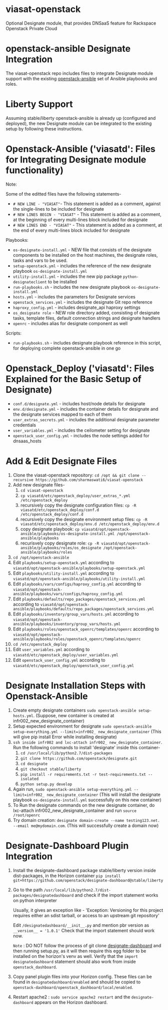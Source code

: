 # viasat-openstack
Optional Designate module, that provides DNSaaS feature for Rackspace Openstack Private Cloud

# openstack-ansible Designate Integration

The viasat-openstack repo includes files to integrate Designate module support with the existing [openstack-ansible](https://github.com/openstack/openstack-ansible) set of Ansible playbooks and roles.

# Liberty Support

Assuming stable/liberty openstack-ansible is already up (configured and deployed), the new Designate module can be integrated to the existing setup by following these instructions.

# Openstack-Ansible ('viasatd': Files for Integrating Designate module functionality)

Note:

Some of the editted files have the following statements-
* `# NEW LINE - "VIASAT"`- This statement is added as a comment, against the single-lines to be included for designate
* `# NEW LINES BEGIN - "VIASAT"` - This statement is added as a comment, at the beginning of every multi-lines block included for designate
* `# NEW LINES END - "VIASAT"` - This statement is added as a comment, at the end of every multi-lines block included for designate

Playbooks:

* `os-designate-install.yml` -  NEW file that consists of the designate components to be installed on the host machines, the designate roles, tasks and vars to be used.
* `setup-openstack.yml` - includes the reference of the new designate playbook `os-designate-install.yml`
* `utility-install.yml` - includes the new pip package `python-designateclient` to be installed
* `run-playbooks.sh` - includes the new designate playbook `os-designate-install.yml`
* `hosts.yml` - includes the parameters for Designate services
* `openstack_services.yml` - includes the designate Git repo reference
* `haproxy_config.yml` - includes designate_api haproxy settings
* `os_designate role` - NEW role directory added, consisting of designate tasks, template files, default connection strings and designate handlers
* `openrc` - includes alias for designate component as well

Scripts:

* `run-playbooks.sh` - includes designate playbook reference in this script, for deploying complete openstack-ansible in one go

# Openstack_Deploy ('viasatd': Files Explained for the Basic Setup of Designate)

* `conf.d/designate.yml` - includes host/node details for designate
* `env.d/designate.yml` - includes the container details for designate and the designate services mapped to each of them
* `user_extras_secrets.yml` - includes the additional designate parameter credentials
* `user_variables.yml` - includes the ceilometer setting for designate
* `openstack_user_config.yml` - includes the node settings added for dnsaas_hosts

# Add & Edit Designate Files

1. Clone the viasat-openstack repository:
   `cd /opt && git clone --recursive https://github.com/sharmaswati6/viasat-openstack`
2. Add new designate files-
   1. `cd viasat-openstack`
   2. `cp viasatd/etc/openstack_deploy/user_extras_*.yml /etc/openstack_deploy`
   3.  recursively copy the designate configuration files:
      `cp -R viasatd/etc/openstack_deploy/conf.d /etc/openstack_deploy/conf.d`
   4. recursively copy the designate environment setup files:
      `cp -R viasatd/etc/openstack_deploy/env.d /etc/openstack_deploy/env.d`
   5. copy designate playbook:
      `cp viasatd/opt/openstack-ansible/playbooks/os-designate-install.yml /opt/openstack-ansible/playbooks`
   6. recurisvely copy designate role:
      `cp -R viasatd/opt/openstack-ansible/playbooks/roles/os_designate /opt/openstack-ansible/playbooks/roles`
3. `cd /opt/openstack-ansible`
4. Edit `playbooks/setup-openstack.yml` according to `viasatd/opt/openstack-ansible/playbooks/setup-openstack.yml`
5. Edit `playbooks/utility-install.yml` according to `viasatd/opt/openstack-ansible/playbooks/utility-install.yml`
6. Edit `playbooks/vars/configs/haproxy_config.yml` according to `viasatd/opt/openstack-ansible/playbooks/vars/configs/haproxy_config.yml`
7. Edit `playbooks/defaults/repo_packages/openstack_services.yml` according to `viasatd/opt/openstack-ansible/playbooks/defaults/repo_packages/openstack_services.yml`
8. Edit `playbooks/inventory/group_vars/hosts.yml` according to `viasatd/opt/openstack-ansible/playbooks/inventory/group_vars/hosts.yml`
9. Edit `playbooks/roles/openstack_openrc/templates/openrc` according to `viasatd/opt/openstack-ansible/playbooks/roles/openstack_openrc/templates/openrc`
10. `cd /etc/openstack_deploy`
11. Edit `user_variables.yml` according to `viasatd/etc/openstack_deploy/user_variables.yml`
12. Edit `openstack_user_config.yml` according to `viasatd/etc/openstack_deploy/openstack_user_config.yml`

# Designate Installation Steps with Openstack-Ansible

1. Create empty designate containers
   `sudo openstack-ansible setup-hosts.yml`.
   (Suppose, new container is created at infr002_new_designate_container)
2. Setup expected environment for designate
   `sudo openstack-ansible setup-everything.yml --limit=infr002_ new_designate_container`
   (This will give pip install Error while installing designate)
3. `ssh inside infr002 and lxc-attach infr002_ new_designate_container`. Run the following commands to install 'designate' inside this container-
   1. `cd /usr/local/lib/python2.7/dist-packages`
   2. `git clone https://github.com/openstack/designate.git`
   3. `cd designate`
   4. `git checkout stable/liberty`
   5. `pip install -r requirements.txt -r test-requirements.txt --isolated`
   6. `python setup.py develop `
4. Again run, `sudo openstack-ansible setup-everything.yml --limit=infr002_ new_designate_container`
   (This will install the designate playbook `os-designate-install.yml` successfully on this new container)
5. To Run the designate commands on the new designate container, do lxc-attach infr002_new_designate_container and run `source /root/openrc`
6. Try domain creation: `designate domain-create --name testing123.net. --email me@mydomain.com`. (This will successfully create a domain now)

# Designate-Dashboard Plugin Integration

1. Install the designate-dashboard package stable/liberty version inside dist-packages, in the Horizon container
   `pip install git+https://github.com/openstack/designate-dashboard@stable/liberty`

2. Go to the path `/usr/local/lib/python2.7/dist-packages/designatedashboard` and check if the import statement works on python interpreter
   
   Usually, it gives an exception like -
   'Exception: Versioning for this project requires either an sdist tarball, or access 
       to an upstream git repository'

   Edit `/designatedashboard/__init__.py` and mention pbr version as `__version__ = '1.0.1'`
   Check that the import statement should work now.
   
   `Note` : DO NOT follow the process of git clone [designate-dashboard](https://github.com/openstack/designate-dashboard) and then running setup.py, as it    will then require this egg folder to be installed on the horizon's venv as well.
   Verify that the `import designatedashboard` statement should also work from inside `openstack_dashboard`.

3. Copy panel plugin files into your Horizon config.  These files can be found in `designatedashboard/enabled`
   and should be copied to `openstack-dashboard/openstack_dashboard/local/enabled`.

4. Restart apache2 : `sudo service apache2 restart` and the `designate-dashboard` appears on the Horizon dashboard.
